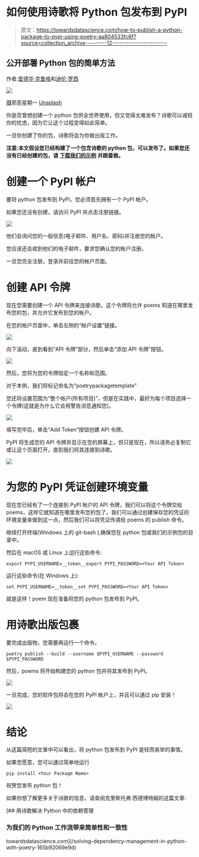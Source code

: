 # 如何使用诗歌将 Python 包发布到 PyPI

> 原文：<https://towardsdatascience.com/how-to-publish-a-python-package-to-pypi-using-poetry-aa804533fc6f?source=collection_archive---------12----------------------->

## 公开部署 Python 包的简单方法

作者:[爱德华·克鲁格](https://www.linkedin.com/in/edkrueger/)和[迪伦·罗西](https://www.linkedin.com/in/dylan-rossi/)

![](img/84081b16853d6b3dd13e7bd23f92732c.png)

[摄](https://unsplash.com/@wickedmonday?utm_source=unsplash&utm_medium=referral&utm_content=creditCopyText)邪恶星期一 [Unsplash](https://unsplash.com/s/photos/package?utm_source=unsplash&utm_medium=referral&utm_content=creditCopyText)

你是否曾想创建一个 python 包供全世界使用，但又觉得太难发布？诗歌可以减轻你的忧虑，因为它让这个过程变得如此简单。

一旦你创建了你的包，诗歌将会为你做出版工作。

**注意:本文假设您已经构建了一个包含诗歌的 python 包，可以发布了。如果您还没有已经创建的包，请** [**下载我们的示例**](https://github.com/edkrueger/poetry-package-template-pypi) **并跟着做。**

# 创建一个 PyPI 帐户

要将 python 包发布到 PyPI，您必须首先拥有一个 PyPI 帐户。

如果您还没有创建，请访问 PyPI 并点击注册链接。

![](img/4eee4a75dc3fe582457f7ca31c60b2ce.png)

他们会询问您的一般信息(电子邮件、用户名、密码)并注册您的帐户。

您应该还会收到他们的电子邮件，要求您确认您的帐户注册。

一旦您完全注册，登录并前往您的帐户页面。

# 创建 API 令牌

现在您需要创建一个 API 令牌来连接诗歌。这个令牌将允许 poems 知道在哪里发布您的包，并允许它发布到您的帐户。

在您的帐户页面中，单击左侧的“帐户设置”链接。

![](img/90deefc46cfaa9317b5f6b55a1f08a9f.png)

向下滚动，直到看到“API 令牌”部分，然后单击“添加 API 令牌”按钮。

![](img/8b74c3677c3494310f6eb356751aa4fe.png)

然后，您将为您的令牌指定一个名称和范围。

对于本例，我们将标记命名为“poetrypackagetemplate”

您还将设置范围为“整个帐户(所有项目)”，但是在实践中，最好为每个项目选择一个令牌(这就是为什么它会用警告消息通知您)。

![](img/d1efb9b02d342dad6cd61d462ceae3ee.png)

填写完毕后，单击“Add Token”按钮创建 API 令牌。

PyPI 将生成您的 API 令牌并显示在您的屏幕上，但只是现在，所以请务必复制它或让这个页面打开，直到我们将其连接到诗歌。

![](img/f8c50f3fc5e730704030854571692b04.png)

# 为您的 PyPI 凭证创建环境变量

现在您已经有了一个连接到 PyPI 帐户的 API 令牌，我们可以将这个令牌交给 poems，这样它就知道在哪里发布您的包了。我们可以通过创建保存您的凭证的环境变量来做到这一点，然后我们可以将凭证传递给 poems 的 publish 命令。

继续打开终端(Windows 上的 git-bash ),确保您在 python 包或我们的示例包的目录中。

然后在 macOS 或 Linux 上运行这些命令:

```
export PYPI_USERNAME=__token__export PYPI_PASSWORD=<Your API Token>
```

运行这些命令(在 Windows 上):

```
set PYPI_USERNAME=__token__set PYPI_PASSWORD=<Your API Token>
```

就是这样！poem 现在准备将您的 python 包发布到 PyPI。

# 用诗歌出版包裹

要完成出版物，您需要再运行一个命令。

```
poetry publish --build --username $PYPI_USERNAME --password $PYPI_PASSWORD
```

然后，poems 将开始构建您的 python 包并将其发布到 PyPI。

![](img/73c5abb904e0ced9474d7427daa29b9d.png)

一旦完成，您的软件包将会在您的 PyPI 帐户上，并且可以通过 pip 安装！

![](img/ca2850dd20a5f5e438f980881556e848.png)

# 结论

从这篇简短的文章中可以看出，将 python 包发布到 PyPI 是轻而易举的事情。

如果您愿意，您可以通过简单地运行

```
pip install <Your Package Name>
```

祝贺您发布 python 包！

如果你想了解更多关于诗歌的信息，请查阅克里斯托弗·西德博特姆的这篇文章:

[](/solving-dependency-management-in-python-with-poetry-165b92069e9d) [## 用诗歌解决 Python 中的依赖管理

### 为我们的 Python 工作流带来简单性和一致性

towardsdatascience.com](/solving-dependency-management-in-python-with-poetry-165b92069e9d)